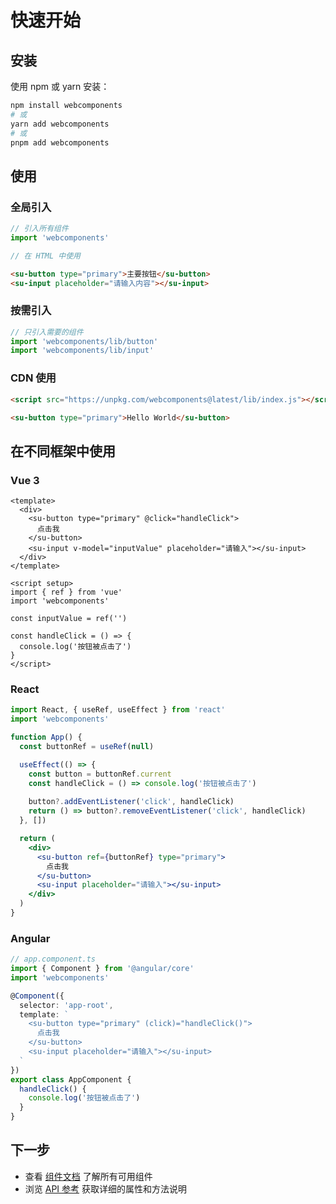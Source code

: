 # 快速开始

## 安装

使用 npm 或 yarn 安装：

```bash
npm install webcomponents
# 或
yarn add webcomponents
# 或
pnpm add webcomponents
```

## 使用

### 全局引入

```javascript
// 引入所有组件
import 'webcomponents'

// 在 HTML 中使用
```

```html
<su-button type="primary">主要按钮</su-button>
<su-input placeholder="请输入内容"></su-input>
```

### 按需引入

```javascript
// 只引入需要的组件
import 'webcomponents/lib/button'
import 'webcomponents/lib/input'
```

### CDN 使用

```html
<script src="https://unpkg.com/webcomponents@latest/lib/index.js"></script>

<su-button type="primary">Hello World</su-button>
```

## 在不同框架中使用

### Vue 3

```vue
<template>
  <div>
    <su-button type="primary" @click="handleClick">
      点击我
    </su-button>
    <su-input v-model="inputValue" placeholder="请输入"></su-input>
  </div>
</template>

<script setup>
import { ref } from 'vue'
import 'webcomponents'

const inputValue = ref('')

const handleClick = () => {
  console.log('按钮被点击了')
}
</script>
```

### React

```jsx
import React, { useRef, useEffect } from 'react'
import 'webcomponents'

function App() {
  const buttonRef = useRef(null)

  useEffect(() => {
    const button = buttonRef.current
    const handleClick = () => console.log('按钮被点击了')
    
    button?.addEventListener('click', handleClick)
    return () => button?.removeEventListener('click', handleClick)
  }, [])

  return (
    <div>
      <su-button ref={buttonRef} type="primary">
        点击我
      </su-button>
      <su-input placeholder="请输入"></su-input>
    </div>
  )
}
```

### Angular

```typescript
// app.component.ts
import { Component } from '@angular/core'
import 'webcomponents'

@Component({
  selector: 'app-root',
  template: `
    <su-button type="primary" (click)="handleClick()">
      点击我
    </su-button>
    <su-input placeholder="请输入"></su-input>
  `
})
export class AppComponent {
  handleClick() {
    console.log('按钮被点击了')
  }
}
```

## 下一步

- 查看 [组件文档](/components/) 了解所有可用组件
- 浏览 [API 参考](/api/) 获取详细的属性和方法说明
